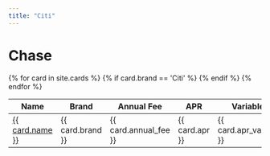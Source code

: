 ```yaml
---
title: "Citi"
---
```


# Chase

<script type="text/javascript" src="jquery.dataTables.js"></script>
<script type="text/javascript" src="dataTables.filter.html.js"></script>
<script type="text/javascript">
    $(document).ready(function() {
        $('#example').dataTable( {
            "columnDefs": [
                { type: "annual_fee", targets: 0 }
            ]
        } );
    } );
</script>

<link rel="stylesheet" type="text/css" href="https://cdn.datatables.net/1.13.2/css/jquery.dataTables.css">
<script type="text/javascript" charset="utf8" src="https://code.jquery.com/jquery-3.6.3.min.js"></script>
<script type="text/javascript" charset="utf8" src="https://cdn.datatables.net/1.13.2/js/jquery.dataTables.js"></script>
<script>
$(document).ready( function () {
    $('#citi_cards_table').DataTable();
} );
</script>

<table id="citi_cards_table">
  <thead>
    <tr>
      <th>Name</th>
      <th>Brand</th>
      <th>Annual Fee</th>
      <th>APR</th>
      <th>Variable?</th>
      <th>Approx. Sub</th>
      <th>Issuing Bank</th>
    </tr>
  </thead>
  <tbody>
    {% for card in site.cards %}
      {% if card.brand == 'Citi' %}
        <tr>
          <td><a href="{{ card.url }}">{{ card.name }}</a></td>
          <td>{{ card.brand }}</td>
          <td>{{ card.annual_fee }}</td>
          <td>{{ card.apr }}</td>
          <td>{{ card.apr_variable }}</td>
          <td>{{ card.approx_current_sub_value }}</td>
          <td>{{ card.issuing_bank }}</td>
        </tr>
      {% endif %}
    {% endfor %}
  </tbody>
</table>
